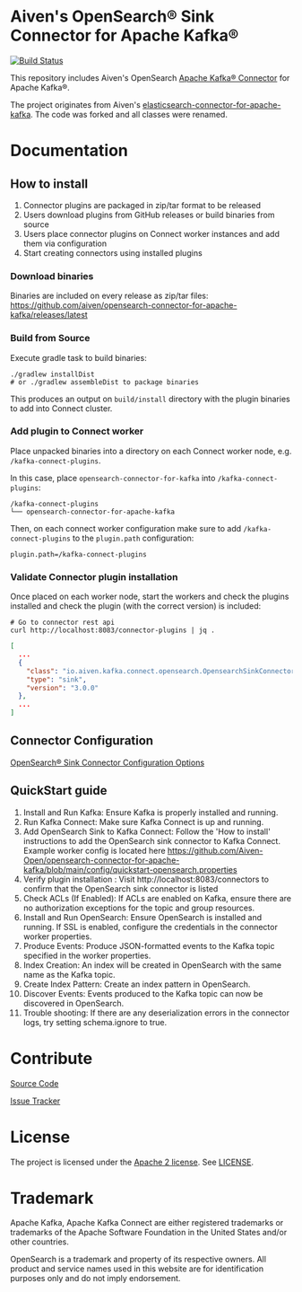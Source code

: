 # Aiven's OpenSearch® Sink Connector for Apache Kafka®

[![Build Status](https://github.com/aiven/opensearch-connector-for-apache-kafka/actions/workflows/master_push_workflow.yml/badge.svg)](https://github.com/aiven/opensearch-connector-for-apache-kafka/actions)

This repository includes Aiven's OpenSearch [Apache Kafka® Connector](http://kafka.apache.org/documentation.html#connect) for Apache
Kafka®.

The project originates from
Aiven's [elasticsearch-connector-for-apache-kafka](https://github.com/aiven/elasticsearch-connector-for-apache-kafka).
The code was forked and all classes were renamed.

# Documentation

## How to install

1. Connector plugins are packaged in zip/tar format to be released
2. Users download plugins from GitHub releases or build binaries from source
3. Users place connector plugins on Connect worker instances and add them via configuration
4. Start creating connectors using installed plugins

### Download binaries

Binaries are included on every release as zip/tar files: https://github.com/aiven/opensearch-connector-for-apache-kafka/releases/latest

### Build from Source

Execute gradle task to build binaries:

```shell
./gradlew installDist
# or ./gradlew assembleDist to package binaries
```

This produces an output on `build/install` directory with the plugin binaries to add into Connect cluster.

### Add plugin to Connect worker

Place unpacked binaries into a directory on each Connect worker node, e.g. `/kafka-connect-plugins`.

In this case, place `opensearch-connector-for-kafka` into `/kafka-connect-plugins`:

```
/kafka-connect-plugins
└── opensearch-connector-for-apache-kafka
```

Then, on each connect worker configuration make sure to add `/kafka-connect-plugins` to the `plugin.path` configuration:

```properties
plugin.path=/kafka-connect-plugins
```

### Validate Connector plugin installation

Once placed on each worker node, start the workers and check the plugins installed
and check the plugin (with the correct version) is included:

```shell
# Go to connector rest api
curl http://localhost:8083/connector-plugins | jq .
```
```json
[
  ...
  {
    "class": "io.aiven.kafka.connect.opensearch.OpensearchSinkConnector",
    "type": "sink",
    "version": "3.0.0"
  },
  ...
]
```

## Connector Configuration

[OpenSearch® Sink Connector Configuration Options](docs/opensearch-sink-connector-config-options.rst)

## QuickStart guide

1. Install and Run Kafka: Ensure Kafka is properly installed and running. 
2. Run Kafka Connect: Make sure Kafka Connect is up and running. 
3. Add OpenSearch Sink to Kafka Connect: Follow the 'How to install' instructions to add the OpenSearch sink connector to Kafka Connect. Example worker config is located here https://github.com/Aiven-Open/opensearch-connector-for-apache-kafka/blob/main/config/quickstart-opensearch.properties
4. Verify plugin installation : Visit http://localhost:8083/connectors to confirm that the OpenSearch sink connector is listed 
5. Check ACLs (If Enabled): If ACLs are enabled on Kafka, ensure there are no authorization exceptions for the topic and group resources. 
6. Install and Run OpenSearch: Ensure OpenSearch is installed and running. If SSL is enabled, configure the credentials in the connector worker properties. 
7. Produce Events: Produce JSON-formatted events to the Kafka topic specified in the worker properties. 
8. Index Creation: An index will be created in OpenSearch with the same name as the Kafka topic. 
9. Create Index Pattern: Create an index pattern in OpenSearch. 
10. Discover Events: Events produced to the Kafka topic can now be discovered in OpenSearch. 
11. Trouble shooting: If there are any deserialization errors in the connector logs, try setting schema.ignore to true.

# Contribute

[Source Code](https://github.com/aiven/aiven-kafka-connect-opensearch)

[Issue Tracker](https://github.com/aiven/aiven-kafka-connect-opensearch/issues)

# License

The project is licensed under the [Apache 2 license](https://www.apache.org/licenses/LICENSE-2.0).
See [LICENSE](LICENSE).

# Trademark

Apache Kafka, Apache Kafka Connect are either registered trademarks or trademarks of the Apache Software Foundation in the United States and/or other countries.

OpenSearch is a trademark and property of its respective owners. All product and service names used in this website are for identification purposes only and do not imply endorsement.
